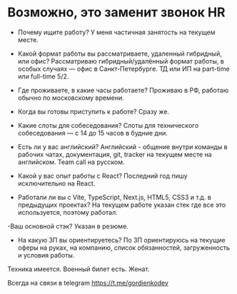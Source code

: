# Возможно, это заменит звонок HR

- Почему ищите работу?
У меня частичная занятость на текущем месте.

- Какой формат работы вы рассматриваете, удаленный гибридный, или офис?
Рассматриваю гибридный/удалённый формат работы, в особых случаях — офис в Санкт-Петербурге. ТД или ИП на part-time или full-time 5/2.

- Где проживаете, в какие часы работаете?
Проживаю в РФ, работаю обычно по московскому времени.

- Когда вы готовы приступить к работе?
Сразу же.

- Какие слоты для собеседования?
Слоты для технического собеседования — с 14 до 15 часов в будние дни.

- Есть ли у вас английский?
Английский - общение внутри команды в рабочих чатах, документация, git, tracker на текущем месте на английском. Team call на русском.

- Какой у вас опыт работы с React?
Последний год пишу исключительно на React.

- Работали ли вы с Vite, TypeScript, Next.js, HTML5, CSS3 и т.д. в предыдущих проектах?
На текущем работе указан стек где все это используется, поэтому работал.

-Ваш основной стэк? 
Указан в резюме.

- На какую ЗП вы ориентируетесь?
По ЗП ориентируюсь на текущие оферы на руках, на компанию, список обязанностей, загруженность и условия работы.

Техника имеется. Военный билет есть. Женат.
 
Всегда на связи в telegram https://t.me/gordienkodev